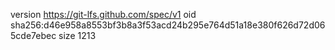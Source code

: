 version https://git-lfs.github.com/spec/v1
oid sha256:d46e958a8553bf3b8a3f53acd24b295e764d51a18e380f626d72d065cde7ebec
size 1213
